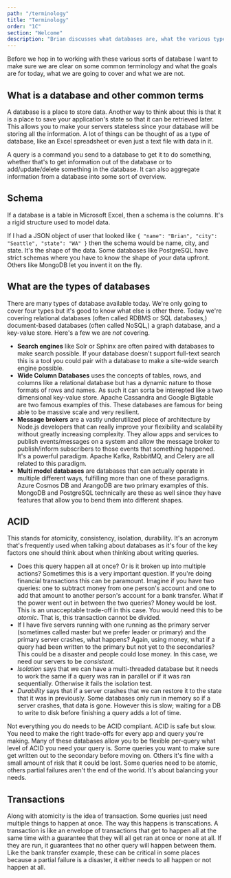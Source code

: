 ```yaml
---
path: "/terminology"
title: "Terminology"
order: "1C"
section: "Welcome"
description: "Brian discusses what databases are, what the various type we will cover, and get you in the mindset of storing data."
---
```


Before we hop in to working with these various sorts of database I want to make sure we are clear on some common terminology and what the goals are for today, what we are going to cover and what we are not.

## What is a database and other common terms

A database is a place to store data. Another way to think about this is that it is a place to save your application's state so that it can be retrieved later. This allows you to make your servers stateless since your database will be storing all the information. A lot of things can be thought of as a type of database, like an Excel spreadsheet or even just a text file with data in it.

A query is a command you send to a database to get it to do something, whether that's to get information out of the database or to add/update/delete something in the database. It can also aggregate information from a database into some sort of overview.

## Schema

If a database is a table in Microsoft Excel, then a schema is the columns. It's a rigid structure used to model data.

If I had a JSON object of user that looked like `{ "name": "Brian", "city": "Seattle", "state": "WA" }` then the schema would be name, city, and state. It's the shape of the data. Some databases like PostgreSQL have strict schemas where you have to know the shape of your data upfront. Others like MongoDB let you invent it on the fly.

## What are the types of databases

There are many types of database available today. We're only going to cover four types but it's good to know what else is other there. Today we're covering relational databases (often called RDBMS or SQL databases,) document-based databases (often called NoSQL,) a graph database, and a key-value store. Here's a few we are _not_ covering.

- **Search engines** like Solr or Sphinx are often paired with databases to make search possible. If your database doesn't support full-text search this is a tool you could pair with a database to make a site-wide search engine possible.
- **Wide Column Databases** uses the concepts of tables, rows, and columns like a relational database but has a dynamic nature to those formats of rows and names. As such it can sorta be interepted like a two dimensional key-value store. Apache Cassandra and Google Bigtable are two famous examples of this. These databases are famous for being able to be massive scale and very resilient.
- **Message brokers** are a vastly underutilized piece of architecture by Node.js developers that can really improve your flexibility and scalability without greatly increasing complexity. They allow apps and services to publish events/messages on a system and allow the message broker to publish/inform subscribers to those events that something happened. It's a powerful paradigm. Apache Kafka, RabbitMQ, and Celery are all related to this paradigm.
- **Multi model databases** are databases that can actually operate in multiple different ways, fulfilling more than one of these paradigms. Azure Cosmos DB and ArangoDB are two primary examples of this. MongoDB and PostgreSQL technically are these as well since they have features that allow you to bend them into different shapes.

## ACID

This stands for atomicity, consistency, isolation, durability. It's an acronym that's frequently used when talking about databases as it's four of the key factors one should think about when thinking about writing queries.

- Does this query happen all at once? Or is it broken up into multiple actions? Sometimes this is a very important question. If you're doing financial transactions this can be paramount. Imagine if you have two queries: one to subtract money from one person's account and one to add that amount to another person's account for a bank transfer. What if the power went out in between the two queries? Money would be lost. This is an unacceptable trade-off in this case. You would need this to be _atomic_. That is, this transaction cannot be divided.
- If I have five servers running with one running as the primary server (sometimes called master but we prefer leader or primary) and the primary server crashes, what happens? Again, using money, what if a query had been written to the primary but not yet to the secondaries? This could be a disaster and people could lose money. In this case, we need our servers to be _consistent_.
- _Isolation_ says that we can have a multi-threaded database but it needs to work the same if a query was ran in parallel or if it was ran sequentially. Otherwise it fails the isolation test.
- _Durability_ says that if a server crashes that we can restore it to the state that it was in previously. Some databases only run in memory so if a server crashes, that data is gone. However this is slow; waiting for a DB to write to disk before finishing a query adds a lot of time.

Not everything you do needs to be ACID compliant. ACID is safe but slow. You need to make the right trade-offs for every app and query you're making. Many of these databases allow you to be flexible per-query what level of ACID you need your query is. Some queries you want to make sure get written out to the secondary before moving on. Others it's fine with a small amount of risk that it could be lost. Some queries need to be atomic, others partial failures aren't the end of the world. It's about balancing your needs.

## Transactions

Along with atomicity is the idea of transaction. Some queries just need multiple things to happen at once. The way this happens is transcations. A transaction is like an envelope of transactions that get to happen all at the same time with a guarantee that they will all get ran at once or none at all. If they are run, it guarantees that no other query will happen between them. Like the bank transfer example, these can be critical in some places because a partial failure is a disaster, it either needs to all happen or not happen at all.
